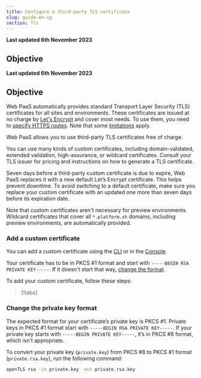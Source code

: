 ```yaml
---
title: Configure a third-party TLS certificate
slug: guide.en-sg
section: Tls
---
```


**Last updated 6th November 2023**



## Objective  

**Last updated 6th November 2023**



## Objective  

Web PaaS automatically provides standard Transport Layer Security (TLS) certificates for all sites and environments.
These certificates are issued at no charge by [Let's Encrypt](https://letsencrypt.org/) and cover most needs.
To use them, you need to [specify HTTPS routes](../../define-routes/https.md#enable-https). 
Note that some [limitations](../../define-routes/https.md#lets-encrypt-limitations) apply.

Web PaaS allows you to use third-party TLS certificates free of charge.

You can use many kinds of custom certificates, including domain-validated, extended validation, high-assurance, or wildcard certificates.
Consult your TLS issuer for pricing and instructions on how to generate a TLS certificate.

Seven days before a third-party custom certificate is due to expire,
Web PaaS replaces it with a new default Let’s Encrypt certificate.
This helps prevent downtime.
To avoid switching to a default certificate,
make sure you replace your custom certificate with an updated one
more than seven days before its expiration date.

Note that custom certificates aren't necessary for preview environments.
Wildcard certificates that cover all `*.platform.sh` domains, including preview environments, are automatically provided.

### Add a custom certificate

You can add a custom certificate using the [CLI](../../administration/cli/_index.md) or in the [Console](../../administration/web/_index.md).

Your certificate has to be in PKCS #1 format and start with `-----BEGIN RSA PRIVATE KEY-----`.
If it doesn't start that way, [change the format](#change-the-private-key-format).

To add your custom certificate, follow these steps:

> [!tabs]      

### Change the private key format

The expected format for your certificate’s private key is PKCS #1.
Private keys in PKCS #1 format start with `-----BEGIN RSA PRIVATE KEY-----`.
If your private key starts with `-----BEGIN PRIVATE KEY-----`, it’s in PKCS #8 format, which isn’t appropriate.

To convert your private key (`private.key`) from PKCS #8 to PKCS #1 format (`private.rsa.key`), run the following command:

```bash
openTLS rsa -in private.key -out private.rsa.key
```
